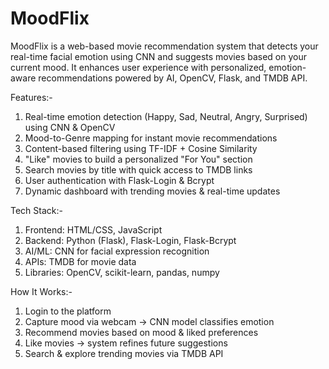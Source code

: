 # MoodFlix
MoodFlix is a web-based movie recommendation system that detects your real-time facial emotion using CNN and suggests movies based on your current mood. It enhances user experience with personalized, emotion-aware recommendations powered by AI, OpenCV, Flask, and TMDB API.

Features:-
1. Real-time emotion detection (Happy, Sad, Neutral, Angry, Surprised) using CNN & OpenCV
2. Mood-to-Genre mapping for instant movie recommendations
3. Content-based filtering using TF-IDF + Cosine Similarity
4. "Like" movies to build a personalized "For You" section
5. Search movies by title with quick access to TMDB links
6. User authentication with Flask-Login & Bcrypt
7. Dynamic dashboard with trending movies & real-time updates

Tech Stack:-
1. Frontend: HTML/CSS, JavaScript
2. Backend: Python (Flask), Flask-Login, Flask-Bcrypt
3. AI/ML: CNN for facial expression recognition
4. APIs: TMDB for movie data
5. Libraries: OpenCV, scikit-learn, pandas, numpy

How It Works:-
1. Login to the platform
2. Capture mood via webcam → CNN model classifies emotion
3. Recommend movies based on mood & liked preferences
4. Like movies → system refines future suggestions
5. Search & explore trending movies via TMDB API
